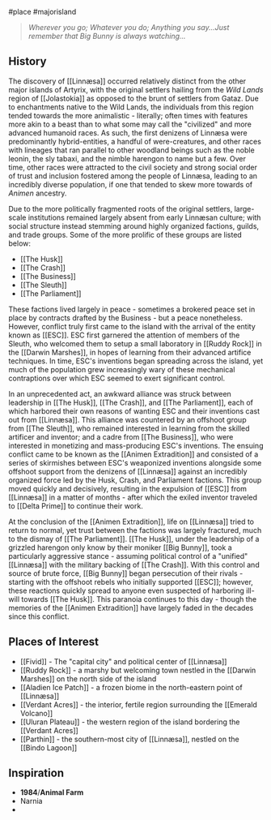 #place #majorisland
> _Wherever you go; Whatever you do; Anything you say...Just remember that Big Bunny is always watching..._
## History
The discovery of [[Linnæsa]] occurred relatively distinct from the other major islands of Artyrix, with the original settlers hailing from the *Wild Lands* region of [[Jolastokia]] as opposed to the brunt of settlers from Gataz. Due to enchantments native to the Wild Lands, the individuals from this region tended towards the more animalistic - literally; often times with features more akin to a beast than to what some may call the "civilized" and more advanced humanoid races. As such, the first denizens of Linnæsa were predominantly hybrid-entities, a handful of were-creatures, and other races with lineages that ran parallel to other woodland beings such as the noble leonin, the sly tabaxi, and the nimble harengon to name but a few. Over time, other races were attracted to the civil society and strong social order of trust and inclusion fostered among the people of Linnæsa, leading to an incredibly diverse population, if one that tended to skew more towards of _Animen_ ancestry.

Due to the more politically fragmented roots of the original settlers, large-scale institutions remained largely absent from early Linnæsan culture; with social structure instead stemming around highly organized factions, guilds, and trade groups. Some of the more prolific of these groups are listed below:
- [[The Husk]] 
- [[The Crash]]
- [[The Business]]
- [[The Sleuth]]
- [[The Parliament]]

These factions lived largely in peace - sometimes a brokered peace set in place by contracts drafted by the Business - but a peace nonetheless. However, conflict truly first came to the island with the arrival of the entity known as [[ESC]]. ESC first garnered the attention of members of the Sleuth, who welcomed them to setup a small laboratory in [[Ruddy Rock]] in the [[Darwin Marshes]], in hopes of learning from their advanced artifice techniques. In time, ESC's inventions began spreading across the island, yet much of the population grew increasingly wary of these mechanical contraptions over which ESC seemed to exert significant control.

In an unprecedented act, an awkward alliance was struck between leadership in [[The Husk]], [[The Crash]], and [[The Parliament]], each of which harbored their own reasons of wanting ESC and their inventions cast out from [[Linnæsa]]. This alliance was countered by an offshoot group from [[The Sleuth]], who remained interested in learning from the skilled artificer and inventor; and a cadre from [[The Business]], who were interested in monetizing and mass-producing ESC's inventions. The ensuing conflict came to be known as the [[Animen Extradition]] and consisted of a series of skirmishes between ESC's weaponized inventions alongside some offshoot support from the denizens of [[Linnæsa]] against an incredibly organized force led by the Husk, Crash, and Parliament factions. This group moved quickly and decisively, resulting in the expulsion of [[ESC]] from [[Linnæsa]] in a matter of months - after which the exiled inventor traveled to [[Delta Prime]] to continue their work.

At the conclusion of the [[Animen Extradition]], life on [[Linnæsa]] tried to return to normal, yet trust between the factions was largely fractured, much to the dismay of [[The Parliament]]. [[The Husk]], under the leadership of a grizzled harengon only know by their moniker [[Big Bunny]], took a particularly aggressive stance - assuming political control of a "unified" [[Linnæsa]] with the military backing of [[The Crash]]. With this control and source of brute force, [[Big Bunny]] began persecution of their rivals - starting with the offshoot rebels who initially supported [[ESC]]; however, these reactions quickly spread to anyone even suspected of harboring ill-will towards [[The Husk]]. This paranoia continues to this day - though the memories of the [[Animen Extradition]] have largely faded in the decades since this conflict. 
## Places of Interest
- [[Fivid]] - The "capital city" and political center of [[Linnæsa]]
- [[Ruddy Rock]] - a marshy but welcoming town nestled in the [[Darwin Marshes]] on the north side of the island
- [[Aladien Ice Patch]] - a frozen biome in the north-eastern point of [[Linnæsa]]
- [[Verdant Acres]] - the interior, fertile region surrounding the [[Emerald Volcano]]
- [[Uluran Plateau]] - the western region of the island bordering the [[Verdant Acres]]
- [[Parthin]] - the southern-most city of [[Linnæsa]], nestled on the [[Bindo Lagoon]]
## Inspiration
- **1984**/**Animal Farm**
- Narnia
- 